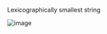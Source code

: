 Lexicographically smallest string

![image](https://user-images.githubusercontent.com/23376002/194379681-25384e61-0c84-44a2-8ccb-1f3337b1eba3.png)

